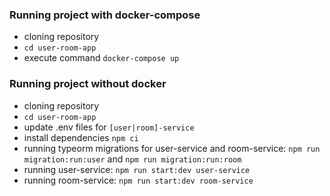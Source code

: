 ### Running project with docker-compose
- cloning repository
- ```cd user-room-app```
- execute command ```docker-compose up```

### Running project without docker
- cloning repository
- ```cd user-room-app```
- update .env files for ```[user|room]-service```
- install dependencies ```npm ci```
- running typeorm migrations for user-service and room-service: ```npm run migration:run:user``` and ```npm run migration:run:room```
- running user-service: ```npm run start:dev user-service```
- running room-service: ```npm run start:dev room-service```